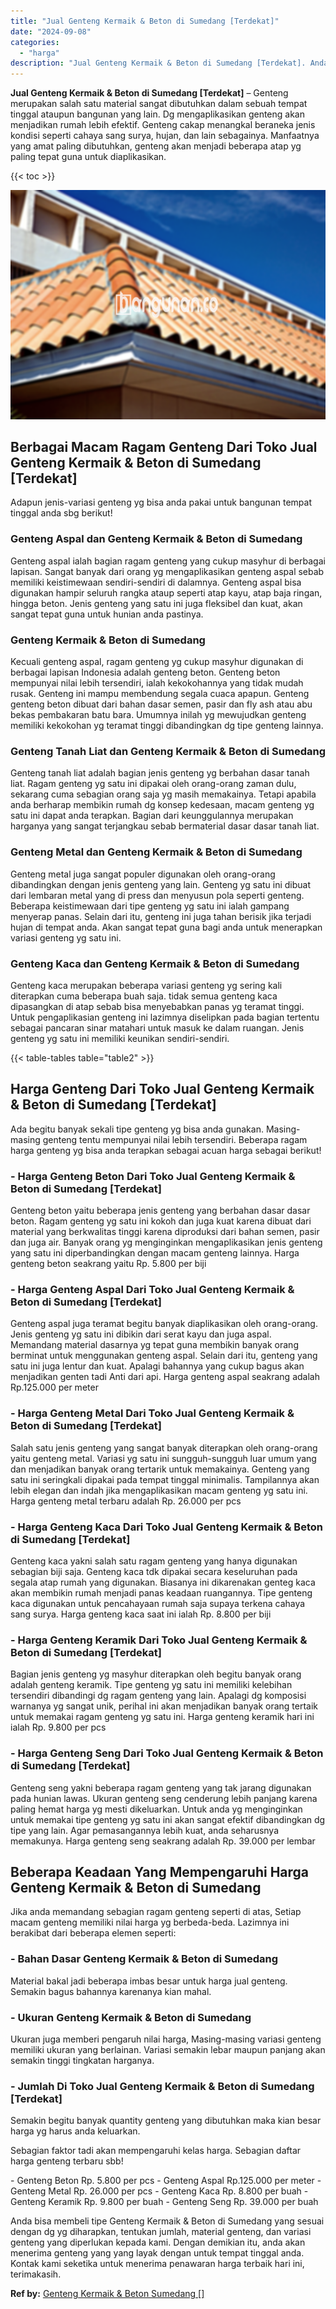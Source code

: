 ```yaml
---
title: "Jual Genteng Kermaik & Beton di Sumedang [Terdekat]"
date: "2024-09-08"
categories: 
  - "harga"
description: "Jual Genteng Kermaik & Beton di Sumedang [Terdekat]. Anda bisa membeli tipe Genteng Kermaik & Beton di Sumedang yang sesuai dengan dg yg diharapkan, tentukan..."
---
```


**Jual Genteng Kermaik & Beton di Sumedang \[Terdekat\]** – Genteng merupakan salah satu material sangat dibutuhkan dalam sebuah tempat tinggal ataupun bangunan yang lain. Dg mengaplikasikan genteng akan menjadikan rumah lebih efektif. Genteng cakap menangkal beraneka jenis kondisi seperti cahaya sang surya, hujan, dan lain sebagainya. Manfaatnya yang amat paling dibutuhkan, genteng akan menjadi beberapa atap yg paling tepat guna untuk diaplikasikan.

{{< toc >}}

![Jual Genteng Kermaik & Beton di Sumedang [Terdekat]](/images/genteng-minimalis-murah03.png)

## Berbagai Macam Ragam Genteng Dari Toko Jual Genteng Kermaik & Beton di Sumedang \[Terdekat\]

Adapun jenis-variasi genteng yg bisa anda pakai untuk bangunan tempat tinggal anda sbg berikut!

### Genteng Aspal dan Genteng Kermaik & Beton di Sumedang

Genteng aspal ialah bagian ragam genteng yang cukup masyhur di berbagai lapisan. Sangat banyak dari orang yg mengaplikasikan genteng aspal sebab memiliki keistimewaan sendiri-sendiri di dalamnya. Genteng aspal bisa digunakan hampir seluruh rangka ataup seperti atap kayu, atap baja ringan, hingga beton. Jenis genteng yang satu ini juga fleksibel dan kuat, akan sangat tepat guna untuk hunian anda pastinya.

### Genteng Kermaik & Beton di Sumedang

Kecuali genteng aspal, ragam genteng yg cukup masyhur digunakan di berbagai lapisan Indonesia adalah genteng beton. Genteng beton mempunyai nilai lebih tersendiri, ialah kekokohannya yang tidak mudah rusak. Genteng ini mampu membendung segala cuaca apapun. Genteng genteng beton dibuat dari bahan dasar semen, pasir dan fly ash atau abu bekas pembakaran batu bara. Umumnya inilah yg mewujudkan genteng memiliki kekokohan yg teramat tinggi dibandingkan dg tipe genteng lainnya.

### Genteng Tanah Liat dan Genteng Kermaik & Beton di Sumedang

Genteng tanah liat adalah bagian jenis genteng yg berbahan dasar tanah liat. Ragam genteng yg satu ini dipakai oleh orang-orang zaman dulu, sekarang cuma sebagian orang saja yg masih memakainya. Tetapi apabila anda berharap membikin rumah dg konsep kedesaan, macam genteng yg satu ini dapat anda terapkan. Bagian dari keunggulannya merupakan harganya yang sangat terjangkau sebab bermaterial dasar dasar tanah liat.

### Genteng Metal dan Genteng Kermaik & Beton di Sumedang

Genteng metal juga sangat populer digunakan oleh orang-orang dibandingkan dengan jenis genteng yang lain. Genteng yg satu ini dibuat dari lembaran metal yang di press dan menyusun pola seperti genteng. Beberapa keistimewaan dari tipe genteng yg satu ini ialah gampang menyerap panas. Selain dari itu, genteng ini juga tahan berisik jika terjadi hujan di tempat anda. Akan sangat tepat guna bagi anda untuk menerapkan variasi genteng yg satu ini.

### Genteng Kaca dan Genteng Kermaik & Beton di Sumedang

Genteng kaca merupakan beberapa variasi genteng yg sering kali diterapkan cuma beberapa buah saja. tidak semua genteng kaca dipasangkan di atap sebab bisa menyebabkan panas yg teramat tinggi. Untuk pengaplikasian genteng ini lazimnya diselipkan pada bagian tertentu sebagai pancaran sinar matahari untuk masuk ke dalam ruangan. Jenis genteng yg satu ini memiliki keunikan sendiri-sendiri.

{{< table-tables table="table2" >}}

## Harga Genteng Dari Toko Jual Genteng Kermaik & Beton di Sumedang \[Terdekat\]

Ada begitu banyak sekali tipe genteng yg bisa anda gunakan. Masing-masing genteng tentu mempunyai nilai lebih tersendiri. Beberapa ragam harga genteng yg bisa anda terapkan sebagai acuan harga sebagai berikut!

### \- Harga Genteng Beton Dari Toko Jual Genteng Kermaik & Beton di Sumedang \[Terdekat\]

Genteng beton yaitu beberapa jenis genteng yang berbahan dasar dasar beton. Ragam genteng yg satu ini kokoh dan juga kuat karena dibuat dari material yang berkwalitas tinggi karena diproduksi dari bahan semen, pasir dan juga air. Banyak orang yg menginginkan mengaplikasikan jenis genteng yang satu ini diperbandingkan dengan macam genteng lainnya. Harga genteng beton seakrang yaitu Rp. 5.800 per biji

### \- Harga Genteng Aspal Dari Toko Jual Genteng Kermaik & Beton di Sumedang \[Terdekat\]

Genteng aspal juga teramat begitu banyak diaplikasikan oleh orang-orang. Jenis genteng yg satu ini dibikin dari serat kayu dan juga aspal. Memandang material dasarnya yg tepat guna membikin banyak orang berminat untuk menggunakan genteng aspal. Selain dari itu, genteng yang satu ini juga lentur dan kuat. Apalagi bahannya yang cukup bagus akan menjadikan genten tadi Anti dari api. Harga genteng aspal seakrang adalah Rp.125.000 per meter

### \- Harga Genteng Metal Dari Toko Jual Genteng Kermaik & Beton di Sumedang \[Terdekat\]

Salah satu jenis genteng yang sangat banyak diterapkan oleh orang-orang yaitu genteng metal. Variasi yg satu ini sungguh-sungguh luar umum yang dan menjadikan banyak orang tertarik untuk memakainya. Genteng yang satu ini seringkali dipakai pada tempat tinggal minimalis. Tampilannya akan lebih elegan dan indah jika mengaplikasikan macam genteng yg satu ini. Harga genteng metal terbaru adalah Rp. 26.000 per pcs

### \- Harga Genteng Kaca Dari Toko Jual Genteng Kermaik & Beton di Sumedang \[Terdekat\]

Genteng kaca yakni salah satu ragam genteng yang hanya digunakan sebagian biji saja. Genteng kaca tdk dipakai secara keseluruhan pada segala atap rumah yang digunakan. Biasanya ini dikarenakan genteg kaca akan membikin rumah menjadi panas keadaan ruangannya. Tipe genteng kaca digunakan untuk pencahayaan rumah saja supaya terkena cahaya sang surya. Harga genteng kaca saat ini ialah Rp. 8.800 per biji

### \- Harga Genteng Keramik Dari Toko Jual Genteng Kermaik & Beton di Sumedang \[Terdekat\]

Bagian jenis genteng yg masyhur diterapkan oleh begitu banyak orang adalah genteng keramik. Tipe genteng yg satu ini memiliki kelebihan tersendiri dibandingi dg ragam genteng yang lain. Apalagi dg komposisi warnanya yg sangat unik, perihal ini akan menjadikan banyak orang tertaik untuk memakai ragam genteng yg satu ini. Harga genteng keramik hari ini ialah Rp. 9.800 per pcs

### \- Harga Genteng Seng Dari Toko Jual Genteng Kermaik & Beton di Sumedang \[Terdekat\]

Genteng seng yakni beberapa ragam genteng yang tak jarang digunakan pada hunian lawas. Ukuran genteng seng cenderung lebih panjang karena paling hemat harga yg mesti dikeluarkan. Untuk anda yg menginginkan untuk memakai tipe genteng yg satu ini akan sangat efektif dibandingkan dg tipe yang lain. Agar pemasangannya lebih kuat, anda seharusnya memakunya. Harga genteng seng seakrang adalah Rp. 39.000 per lembar

## Beberapa Keadaan Yang Mempengaruhi Harga Genteng Kermaik & Beton di Sumedang

Jika anda memandang sebagian ragam genteng seperti di atas, Setiap macam genteng memiliki nilai harga yg berbeda-beda. Lazimnya ini berakibat dari beberapa elemen seperti:

### \- Bahan Dasar Genteng Kermaik & Beton di Sumedang

Material bakal jadi beberapa imbas besar untuk harga jual genteng. Semakin bagus bahannya karenanya kian mahal.

### \- Ukuran Genteng Kermaik & Beton di Sumedang

Ukuran juga memberi pengaruh nilai harga, Masing-masing variasi genteng memiliki ukuran yang berlainan. Variasi semakin lebar maupun panjang akan semakin tinggi tingkatan harganya.

### \- Jumlah Di Toko Jual Genteng Kermaik & Beton di Sumedang \[Terdekat\]

Semakin begitu banyak quantity genteng yang dibutuhkan maka kian besar harga yg harus anda keluarkan.

Sebagian faktor tadi akan mempengaruhi kelas harga. Sebagian daftar harga genteng terbaru sbb!

\- Genteng Beton Rp. 5.800 per pcs - Genteng Aspal Rp.125.000 per meter - Genteng Metal Rp. 26.000 per pcs - Genteng Kaca Rp. 8.800 per buah - Genteng Keramik Rp. 9.800 per buah - Genteng Seng Rp. 39.000 per buah

Anda bisa membeli tipe Genteng Kermaik & Beton di Sumedang yang sesuai dengan dg yg diharapkan, tentukan jumlah, material genteng, dan variasi genteng yang diperlukan kepada kami. Dengan demikian itu, anda akan menerima genteng yang yang layak dengan untuk tempat tinggal anda. Kontak kami seketika untuk menerima penawaran harga terbaik hari ini, terimakasih.

**Ref by:**  [Genteng Kermaik & Beton  Sumedang []](https://id.wikipedia.org/wiki/Genteng)
